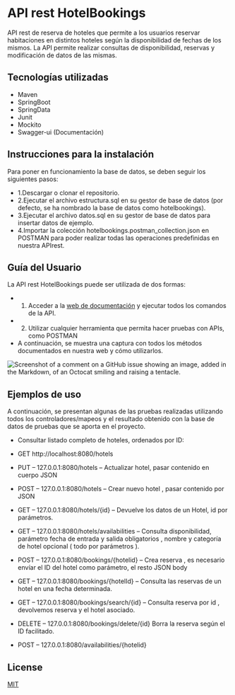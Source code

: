 # API rest HotelBookings

API rest de reserva de hoteles que permite a los usuarios reservar habitaciones en distintos hoteles según la disponibilidad de fechas de los mismos. La API permite realizar consultas de disponibilidad, reservas y modificación de datos de las mismas.

## Tecnologías utilizadas

* Maven
* SpringBoot
* SpringData
* Junit
* Mockito
* Swagger-ui (Documentación)

## Instrucciones para la instalación

Para poner en funcionamiento la base de datos, se deben seguir los siguientes pasos:

* 1.Descargar o clonar el repositorio.
* 2.Ejecutar el archivo estructura.sql en su gestor de base de datos (por defecto, se ha nombrado la base de datos como hotelbookings).
* 3.Ejecutar el archivo datos.sql en su gestor de base de datos para insertar datos de ejemplo.
* 4.Importar la colección hotelbookings.postman_collection.json en POSTMAN para poder realizar todas las operaciones predefinidas en nuestra APIrest.

## Guía del Usuario

La API rest HotelBookings puede ser utilizada de dos formas:
* 1. Acceder a la [web de documentación](https://localhost:8080/hotelbookings) y ejecutar todos los comandos de la API.
* 2. Utilizar cualquier herramienta que permita hacer pruebas con APIs, como POSTMAN
* A continuación, se muestra una captura con todos los métodos documentados en nuestra web y cómo utilizarlos.  

![Screenshot of a comment on a GitHub issue showing an image, added in the Markdown, of an Octocat smiling and raising a tentacle.](https://i.imgur.com/wWNv41t.png)

## Ejemplos de uso
A continuación, se presentan algunas de las pruebas realizadas utilizando todos los controladores/mapeos y el resultado obtenido con la base de datos de pruebas que se aporta en el proyecto.

* Consultar listado completo de hoteles, ordenados por ID:

- GET http://localhost:8080/hotels 

- PUT – 127.0.0.1:8080/hotels – Actualizar hotel, pasar contenido en cuerpo JSON

- POST – 127.0.0.1:8080/hotels – Crear nuevo hotel , pasar contenido por JSON

- GET – 127.0.0.1:8080/hotels/{id} – Devuelve los datos de un Hotel, id por parámetros.

- GET – 127.0.0.1:8080/hotels/availabilities – Consulta disponibilidad, parámetro fecha de entrada y salida obligatorios , nombre y categoría de hotel opcional ( todo por parámetros ).

- POST – 127.0.0.1:8080/bookings/{hotelid} – Crea reserva , es necesario envíar el ID del hotel como parámetro, el resto JSON body

- GET – 127.0.0.1:8080/bookings/{hotelId} – Consulta las reservas de un hotel en una fecha determinada.

- GET – 127.0.0.1:8080/bookings/search/{id} – Consulta reserva por id , devolvemos reserva y el hotel asociado.

- DELETE – 127.0.0.1:8080/bookings/delete/{id} Borra la reserva según el ID facilitado.  

- POST – 127.0.0.1:8080/availabilities/{hotelid}

## License

[MIT](https://choosealicense.com/licenses/mit/)
